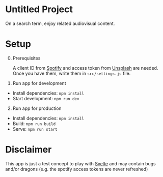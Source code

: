 # Untitled Project


On a search term, enjoy related audiovisual content.


# Setup 
 
 0. Prerequisites 

    A client ID from [Spotify](https://developer.spotify.com/) and access token from [Unsplash](https://unsplash.com/developers) are needed.
    Once you have them, write them in `src/settings.js` file.

 1. Run app for development
  
  - Install dependencies: `npm install`
  - Start development:  `npm run dev`

 2. Run app for production
  - Install dependencies: `npm install`
  - Build: `npm run build`
  - Serve: `npm run start`


# Disclaimer

This app is just a test concept to play with [Svelte](https://svelte.dev/) and may contain bugs and/or dragons (e.g. the spotify access tokens are never refreshed)
